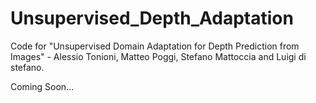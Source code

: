 # Unsupervised_Depth_Adaptation
Code for "Unsupervised Domain Adaptation for Depth Prediction from Images" - Alessio Tonioni, Matteo Poggi, Stefano Mattoccia and Luigi di stefano.

Coming Soon...
